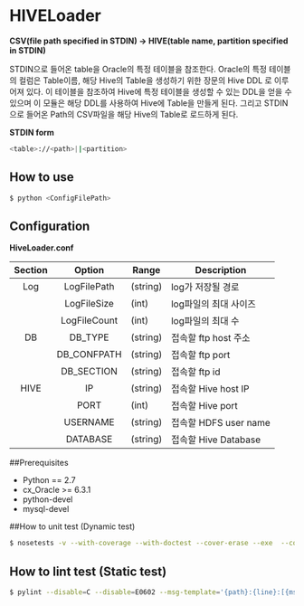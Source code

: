 # HIVELoader

**CSV(file path specified in STDIN) -> HIVE(table name, partition specified in STDIN)**

STDIN으로 들어온 table을 Oracle의 특정 테이블을 참조한다.
Oracle의 특정 테이블의 컬럼은 Table이름, 해당 Hive의 Table을 생성하기 위한 장문의 Hive DDL 로 이루어져 있다. 이 테이블을 참조하여 Hive에 특정 테이블을 생성할 수 있는 DDL을 얻을 수 있으며 이 모듈은 해당 DDL를 사용하여 Hive에 Table을 만들게 된다.
그리고 STDIN으로 들어온 Path의 CSV파일을 해당 Hive의 Table로 로드하게 된다.

**STDIN form**
```Bash
<table>://<path>||<partition>
```

## How to use
```Bash
$ python <ConfigFilePath>
```

## Configuration

**HiveLoader.conf**

|Section |Option         |Range      |Description                                    |
|:------:|:-------------:|-----------|-----------------------------------------------|
|Log     | LogFilePath   | (string)  | log가 저장될 경로                             |
|        | LogFileSize   | (int)     | log파일의 최대 사이즈                         |
|        | LogFileCount  | (int)     | log파일의 최대 수                             |
|DB      | DB_TYPE       | (string)  | 접속할 ftp host 주소                          |
|        | DB_CONFPATH   | (string)  | 접속할 ftp port                               |
|        | DB_SECTION    | (string)  | 접속할 ftp id                                 |
|HIVE    | IP            | (string)  | 접속할 Hive host IP                           |
|        | PORT          | (int)     | 접속할 Hive port                              |
|        | USERNAME      | (string)  | 접속할 HDFS user name                         |
|        | DATABASE      | (string)  | 접속할 Hive Database                          |

##Prerequisites
- Python == 2.7
- cx_Oracle >= 6.3.1
- python-devel
- mysql-devel

##How to unit test (Dynamic test)
```Bash
$ nosetests -v --with-coverage --with-doctest --cover-erase --exe  --cover-package=. tests/*.py
```

## How to lint test (Static test)
```Bash
$ pylint --disable=C --disable=E0602 --msg-template='{path}:{line}:[{msg_id}({symbol}),{obj}]{msg}' *.py
```
